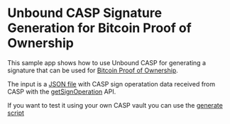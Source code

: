 # Unbound CASP Signature Generation for Bitcoin Proof of Ownership

This sample app shows how to use Unbound CASP for generating a signature that can be used for [Bitcoin Proof of Ownership](https://en.bitcoin.it/wiki/Proof_of_Ownership).

The input is a [JSON file](https://github.com/unbound-tech/unbound-sample-code/blob/main/blockchain/bitcoin/proof-of-ownership/javascript/casp-sign-op-complete.json) with CASP sign operatation data received from CASP with the [getSignOperation](https://www.unboundtech.com/docs/CASP/API/casp-byow.html#get-sign-operation) API.

If you want to test it using your own CASP vault you can use the [generate script](https://github.com/unbound-tech/unbound-sample-code/blob/main/blockchain/bitcoin/proof-of-ownership/javascript/generate.js)

